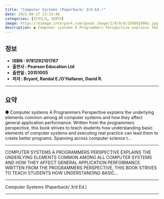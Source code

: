 ```yaml
---
title: "Computer Systems (Paperback/ 3rd Ed.)"
date: 2021-08-27 13:33:46
categories: [외국도서, 컴퓨터]
image: https://bimage.interpark.com/goods_image/2/9/9/8/256092998s.jpg
description: ● Computer systems A Programmers Perspective explains the underlying elements common among all computer systems and how they affect general application perform
---
```


## **정보**

- **ISBN : 9781292101767**
- **출판사 : Pearson Education Ltd**
- **출판일 : 20151005**
- **저자 : Bryant, Randal E./O'Hallaron, David R.**

------



## **요약**

●  Computer systems A Programmers Perspective explains the underlying elements common among all computer systems and how they affect general application performance. Written from the programmers perspective, this book strives to teach students how understanding basic elements of computer systems and executing real practice can lead them to create better programs. Spanning across computer science t...

------

COMPUTER SYSTEMS A PROGRAMMERS PERSPECTIVE EXPLAINS THE UNDERLYING ELEMENTS COMMON AMONG ALL COMPUTER SYSTEMS AND HOW THEY AFFECT GENERAL APPLICATION PERFORMANCE. WRITTEN FROM THE PROGRAMMERS PERSPECTIVE, THIS BOOK STRIVES TO TEACH STUDENTS HOW UNDERSTANDING BASIC... 

------


Computer Systems (Paperback/ 3rd Ed.) 

------


